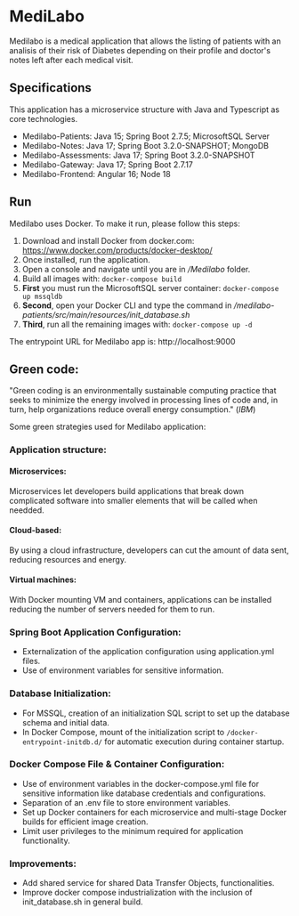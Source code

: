 # MediLabo
Medilabo is a medical application that allows the listing of patients with an analisis of their risk of Diabetes depending on their profile and doctor's notes left after each medical visit.

## Specifications
This application has a microservice structure with Java and Typescript as core technologies.
* Medilabo-Patients: Java 15; Spring Boot 2.7.5; MicrosoftSQL Server
* Medilabo-Notes: Java 17; Spring Boot 3.2.0-SNAPSHOT; MongoDB
* Medilabo-Assessments: Java 17; Spring Boot 3.2.0-SNAPSHOT
* Medilabo-Gateway: Java 17; Spring Boot 2.7.17
* Medilabo-Frontend: Angular 16; Node 18

## Run
Medilabo uses Docker. To make it run, please follow this steps:
1. Download and install Docker from docker.com: https://www.docker.com/products/docker-desktop/
2. Once installed, run the application.
3. Open a console and navigate until you are in _/Medilabo_ folder.
4. Build all images with: `docker-compose build`
5. **First** you must run the MicrosoftSQL server container: `docker-compose up mssqldb`
6. **Second**, open your Docker CLI and type the command in _/medilabo-patients/src/main/resources/init_database.sh_
7. **Third**, run all the remaining images with: `docker-compose up -d`

The entrypoint URL for Medilabo app is: http://localhost:9000

## Green code:
"Green coding is an environmentally sustainable computing practice that seeks to minimize the energy involved in processing lines of code and, in turn, help organizations reduce overall energy consumption." (_IBM_)

Some green strategies used for Medilabo application:

### Application structure:
#### Microservices:
Microservices let developers build applications that break down complicated software into smaller elements that will be called when needded.
#### Cloud-based:
By using a cloud infrastructure, developers can cut the amount of data sent, reducing resources and energy.
#### Virtual machines:
With Docker mounting VM and containers, applications can be installed reducing the number of servers needed for them to run.

### Spring Boot Application Configuration:
* Externalization of the application configuration using application.yml files.
* Use of environment variables for sensitive information.

### Database Initialization:
* For MSSQL, creation of an initialization SQL script to set up the database schema and initial data.
* In Docker Compose, mount of the initialization script to `/docker-entrypoint-initdb.d/` for automatic execution during container startup.

### Docker Compose File & Container Configuration:
* Use of environment variables in the docker-compose.yml file for sensitive information like database credentials and configurations.
* Separation of an .env file to store environment variables.
* Set up Docker containers for each microservice and multi-stage Docker builds for efficient image creation.
* Limit user privileges to the minimum required for application functionality.

### Improvements:
* Add shared service for shared Data Transfer Objects, functionalities.
* Improve docker compose industrialization with the inclusion of init_database.sh in general build.
